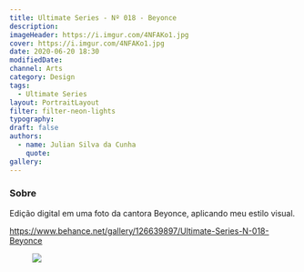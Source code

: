 ```yaml
---
title: Ultimate Series - Nº 018 - Beyonce
description:
imageHeader: https://i.imgur.com/4NFAKo1.jpg
cover: https://i.imgur.com/4NFAKo1.jpg
date: 2020-06-20 18:30
modifiedDate:
channel: Arts
category: Design
tags:
  - Ultimate Series
layout: PortraitLayout
filter: filter-neon-lights
typography:
draft: false
authors:
  - name: Julian Silva da Cunha
    quote:
gallery:
---
```


### Sobre

Edição digital em uma foto da cantora Beyonce, aplicando meu estilo visual.

https://www.behance.net/gallery/126639897/Ultimate-Series-N-018-Beyonce

<figure>
<img src="https://i.imgur.com/4NFAKo1.jpg" className="max-w-none mx-auto block"/>
</figure>
